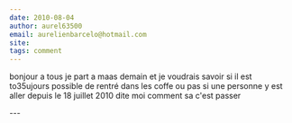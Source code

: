 ```yaml
---
date: 2010-08-04
author: aurel63500
email: aurelienbarcelo@hotmail.com
site: 
tags: comment
---
```


<p>bonjour a tous je part a maas demain et je voudrais savoir si il est to35ujours possible de rentré dans les coffe ou pas si une personne y est aller depuis le 18 juillet 2010 dite moi comment sa c'est passer</p>
---